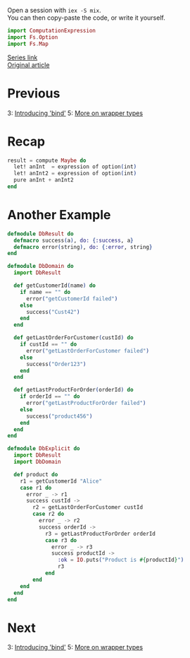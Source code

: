 Open a session with `iex -S mix`.  
You can then copy-paste the code, or write it yourself.  

```elixir
import ComputationExpression
import Fs.Option
import Fs.Map
```

[Series link](README.md)  
[Original article](https://fsharpforfunandprofit.com/posts/computation-expressions-wrapper-types/)

# Previous

3: [Introducing 'bind'](03-introducing-bind.md)
5: [More on wrapper types](05-more-on-wrapper-types.md)

# Recap

```elixir
result = compute Maybe do
  let! anInt  = expression of option(int)
  let! anInt2 = expression of option(int)
  pure anInt + anInt2
end
```

# Another Example

```elixir
defmodule DbResult do
  defmacro success(a), do: {:success, a}
  defmacro error(string), do: {:error, string}
end
```

```elixir
defmodule DbDomain do
  import DbResult

  def getCustomerId(name) do
    if name == "" do
      error("getCustomerId failed")
    else
      success("Cust42")
    end
  end

  def getLastOrderForCustomer(custId) do
    if custId == "" do
      error("getLastOrderForCustomer failed")
    else
      success("Order123")
    end
  end

  def getLastProductForOrder(orderId) do
    if orderId == "" do
      error("getLastProductForOrder failed")
    else
      success("product456")
    end
  end
end
```

```elixir
defmodule DbExplicit do
  import DbResult
  import DbDomain

  def product do
    r1 = getCustomerId "Alice"
    case r1 do
      error _ -> r1
      success custId ->
        r2 = getLastOrderForCustomer custId
        case r2 do
          error _ -> r2
          success orderId ->
            r3 = getLastProductForOrder orderId
            case r3 do
              error _ -> r3
              success productId ->
                :ok = IO.puts("Product is #{productId}")
                r3
            end
        end
    end
  end
end
```

# Next

3: [Introducing 'bind'](03-introducing-bind.md)
5: [More on wrapper types](05-more-on-wrapper-types.md)
